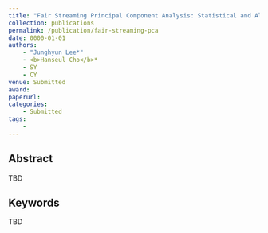 ```yaml
---
title: "Fair Streaming Principal Component Analysis: Statistical and Algorithmic Viewpoint"
collection: publications
permalink: /publication/fair-streaming-pca
date: 0000-01-01
authors:
    - "Junghyun Lee*"
    - <b>Hanseul Cho</b>*
    - SY
    - CY
venue: Submitted
award: 
paperurl: 
categories: 
    - Submitted
tags:
    -
---
```


## Abstract

TBD

## Keywords

TBD
